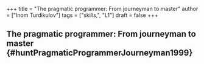 +++
title = "The pragmatic programmer: From journeyman to master"
author = ["Inom Turdikulov"]
tags = ["skills,", "L1"]
draft = false
+++

## The pragmatic programmer: From journeyman to master {#huntPragmaticProgrammerJourneyman1999}
